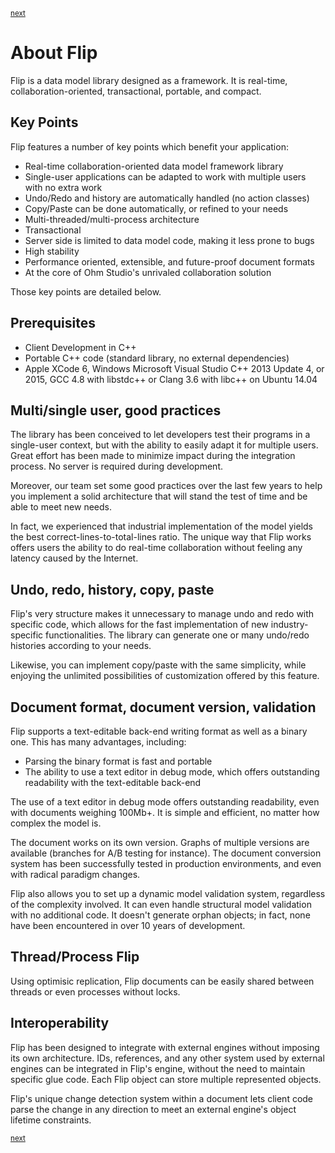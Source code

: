 <p><sup><a href="how.md">next</a></sup></p>

<h1>About Flip</h1>

<p>Flip is a data model library designed as a framework. It is real-time, collaboration-oriented, transactional, portable, and compact.</p>

<h2 id="keypoints">Key Points</h2>

<p>Flip features a number of key points which benefit your application:</p>

<ul>
<li>Real-time collaboration-oriented data model framework library</li>
<li>Single-user applications can be adapted to work with multiple users with no extra work</li>
<li>Undo/Redo and history are automatically handled (no action classes)</li>
<li>Copy/Paste can be done automatically, or refined to your needs</li>
<li>Multi-threaded/multi-process architecture</li>
<li>Transactional</li>
<li>Server side is limited to data model code, making it less prone to bugs</li>
<li>High stability</li>
<li>Performance oriented, extensible, and future-proof document formats</li>
<li>At the core of Ohm Studio's unrivaled collaboration solution</li>
</ul>

<p>Those key points are detailed below.</p>

<h2 id="prerequisites">Prerequisites</h2>

<ul>
<li>Client Development in C++</li>
<li>Portable C++ code (standard library, no external dependencies)</li>
<li>Apple XCode 6, Windows Microsoft Visual Studio C++ 2013 Update 4,    or 2015, GCC 4.8 with libstdc++ or Clang 3.6 with libc++ on Ubuntu 14.04</li>
</ul>

<h2 id="multi">Multi/single user, good practices</h2>

<p>The library has been conceived to let developers test their programs in a single-user context, but with the ability to easily adapt it for multiple users. Great effort has been made to minimize impact during the integration process. No server is required during development.</p>

<p>Moreover, our team set some good practices over the last few years to help you implement a solid architecture that will stand the test of time and be able to meet new needs.</p>

<p>In fact, we experienced that industrial implementation of the model yields the best correct-lines-to-total-lines ratio. The unique way that Flip works offers users the ability to do real-time collaboration without feeling any latency caused by the Internet.</p>

<h2 id="undo">Undo, redo, history, copy, paste</h2>

<p>Flip's very structure makes it unnecessary to manage undo and redo with specific code, which allows for the fast implementation of new industry-specific functionalities. The library can generate one or many undo/redo histories according to your needs.</p>

<p>Likewise, you can implement copy/paste with the same simplicity, while enjoying the unlimited possibilities of customization offered by this feature.</p>

<h2 id="format">Document format, document version, validation</h2>

<p>Flip supports a text-editable back-end writing format as well as a binary one. This has many advantages, including:</p>

<ul>
<li>Parsing the binary format is fast and portable</li>
<li>The ability to use a text editor in debug mode, which offers outstanding     readability with the text-editable back-end</li>
</ul>

<p>The use of a text editor in debug mode offers outstanding readability, even with documents weighing 100Mb+. It is simple and efficient, no matter how complex the model is.</p>

<p>The document works on its own version. Graphs of multiple versions are available (branches for A/B testing for instance). The document conversion system has been successfully tested in production environments, and even with radical paradigm changes.</p>

<p>Flip also allows you to set up a dynamic model validation system, regardless of the complexity involved. It can even handle structural model validation with no additional code. It doesn't generate orphan objects; in fact, none have been encountered in over 10 years of development.</p>

<h2 id="thread">Thread/Process Flip</h2>

<p>Using optimisic replication, Flip documents can be easily shared between threads or even processes without locks.</p>

<h2 id="interoperability">Interoperability</h2>

<p>Flip has been designed to integrate with external engines without imposing its own architecture. IDs, references, and any other system used by external engines can be integrated in Flip's engine, without the need to maintain specific glue code. Each Flip object can store multiple represented objects.</p>

<p>Flip's unique change detection system within a document lets client code parse the change in any direction to meet an external engine's object lifetime constraints.</p>

<p><sup><a href="how.md">next</a></sup></p>

